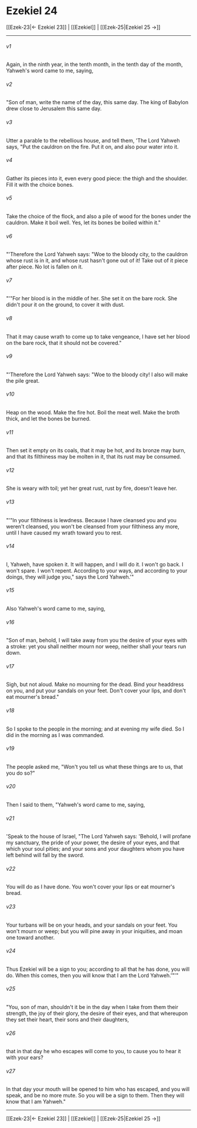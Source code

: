 # Ezekiel 24

[[Ezek-23|← Ezekiel 23]] | [[Ezekiel]] | [[Ezek-25|Ezekiel 25 →]]
***



###### v1 
Again, in the ninth year, in the tenth month, in the tenth day of the month, Yahweh's word came to me, saying, 

###### v2 
"Son of man, write the name of the day, this same day. The king of Babylon drew close to Jerusalem this same day. 

###### v3 
Utter a parable to the rebellious house, and tell them, 'The Lord Yahweh says, "Put the cauldron on the fire. Put it on, and also pour water into it. 

###### v4 
Gather its pieces into it, even every good piece: the thigh and the shoulder. Fill it with the choice bones. 

###### v5 
Take the choice of the flock, and also a pile of wood for the bones under the cauldron. Make it boil well. Yes, let its bones be boiled within it." 

###### v6 
"'Therefore the Lord Yahweh says: "Woe to the bloody city, to the cauldron whose rust is in it, and whose rust hasn't gone out of it! Take out of it piece after piece. No lot is fallen on it. 

###### v7 
"'"For her blood is in the middle of her. She set it on the bare rock. She didn't pour it on the ground, to cover it with dust. 

###### v8 
That it may cause wrath to come up to take vengeance, I have set her blood on the bare rock, that it should not be covered." 

###### v9 
"'Therefore the Lord Yahweh says: "Woe to the bloody city! I also will make the pile great. 

###### v10 
Heap on the wood. Make the fire hot. Boil the meat well. Make the broth thick, and let the bones be burned. 

###### v11 
Then set it empty on its coals, that it may be hot, and its bronze may burn, and that its filthiness may be molten in it, that its rust may be consumed. 

###### v12 
She is weary with toil; yet her great rust, rust by fire, doesn't leave her. 

###### v13 
"'"In your filthiness is lewdness. Because I have cleansed you and you weren't cleansed, you won't be cleansed from your filthiness any more, until I have caused my wrath toward you to rest. 

###### v14 
I, Yahweh, have spoken it. It will happen, and I will do it. I won't go back. I won't spare. I won't repent. According to your ways, and according to your doings, they will judge you," says the Lord Yahweh.'" 

###### v15 
Also Yahweh's word came to me, saying, 

###### v16 
"Son of man, behold, I will take away from you the desire of your eyes with a stroke: yet you shall neither mourn nor weep, neither shall your tears run down. 

###### v17 
Sigh, but not aloud. Make no mourning for the dead. Bind your headdress on you, and put your sandals on your feet. Don't cover your lips, and don't eat mourner's bread." 

###### v18 
So I spoke to the people in the morning; and at evening my wife died. So I did in the morning as I was commanded. 

###### v19 
The people asked me, "Won't you tell us what these things are to us, that you do so?" 

###### v20 
Then I said to them, "Yahweh's word came to me, saying, 

###### v21 
'Speak to the house of Israel, "The Lord Yahweh says: 'Behold, I will profane my sanctuary, the pride of your power, the desire of your eyes, and that which your soul pities; and your sons and your daughters whom you have left behind will fall by the sword. 

###### v22 
You will do as I have done. You won't cover your lips or eat mourner's bread. 

###### v23 
Your turbans will be on your heads, and your sandals on your feet. You won't mourn or weep; but you will pine away in your iniquities, and moan one toward another. 

###### v24 
Thus Ezekiel will be a sign to you; according to all that he has done, you will do. When this comes, then you will know that I am the Lord Yahweh.'"'" 

###### v25 
"You, son of man, shouldn't it be in the day when I take from them their strength, the joy of their glory, the desire of their eyes, and that whereupon they set their heart, their sons and their daughters, 

###### v26 
that in that day he who escapes will come to you, to cause you to hear it with your ears? 

###### v27 
In that day your mouth will be opened to him who has escaped, and you will speak, and be no more mute. So you will be a sign to them. Then they will know that I am Yahweh."

***
[[Ezek-23|← Ezekiel 23]] | [[Ezekiel]] | [[Ezek-25|Ezekiel 25 →]]
